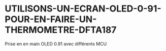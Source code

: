# UTILISONS-UN-ECRAN-OLED-0-91-POUR-EN-FAIRE-UN-THERMOMETRE-DFTA187
Prise en en main OLED 0.91 avec différents MCU
